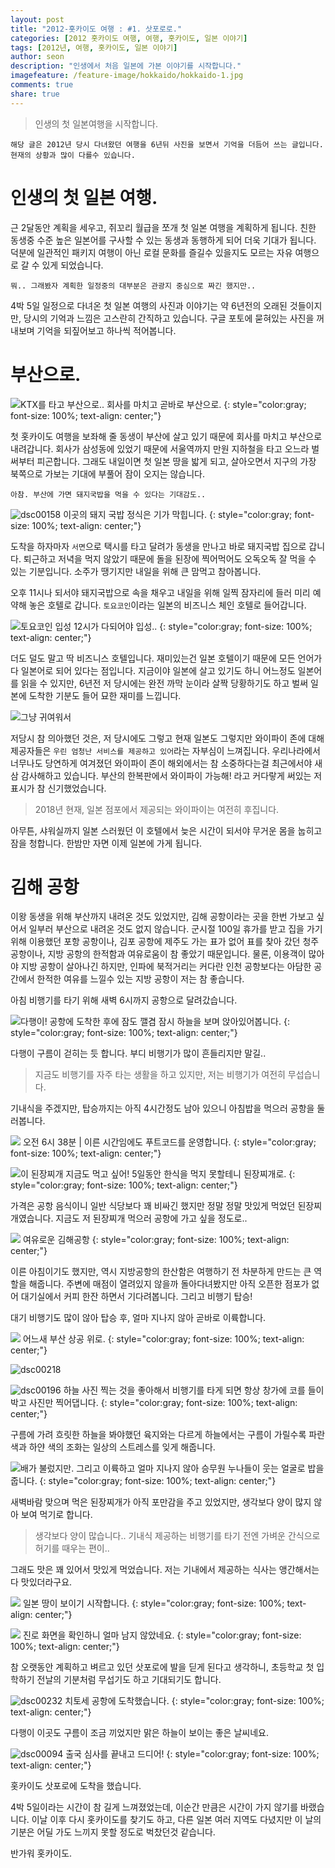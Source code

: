 ```yaml
---
layout: post
title: "2012-홋카이도 여행 : #1. 삿포로로."
categories: [2012 홋카이도 여행, 여행, 홋카이도, 일본 이야기]
tags: [2012년, 여행, 홋카이도, 일본 이야기]
author: seon
description: "인생에서 처음 일본에 가본 이야기를 시작합니다."
imagefeature: /feature-image/hokkaido/hokkaido-1.jpg
comments: true
share: true
---
```


>인생의 첫 일본여행을 시작합니다.

`
해당 글은 2012년 당시 다녀왔던 여행을 6년뒤 사진을 보면서 기억을 더듬어 쓰는 글입니다. 현재의 상황과 많이 다를수 있습니다.
`

# 인생의 첫 일본 여행.

근 2달동안 계획을 세우고, 쥐꼬리 월급을 쪼개 첫 일본 여행을 계획하게 됩니다.
친한 동생중 수준 높은 일본어를 구사할 수 있는 동생과 동행하게 되어 더욱 기대가 됩니다.
덕분에 일관적인 패키지 여행이 아닌 로컬 문화를 즐길수 있을지도 모르는 자유 여행으로 갈 수 있게 되었습니다.

`뭐.. 그래봤자 계획한 일정중의 대부분은 관광지 중심으로 짜긴 했지만..`

4박 5일 일정으로 다녀온 첫 일본 여행의 사진과 이야기는 약 6년전의 오래된 것들이지만, 
당시의 기억과 느낌은 고스란히 간직하고 있습니다.
구글 포토에 묻혀있는 사진을 꺼내보며 기억을 되짚어보고 하나씩 적어봅니다.

# 부산으로.

![KTX를 타고 부산으로..](https://s3-ap-northeast-1.amazonaws.com/seonology-blog/jekyll/hokkaido-1/resize-copyright-1.JPG)
회사를 마치고 곧바로 부산으로.
{: style="color:gray; font-size: 100%; text-align: center;"}

첫 홋카이도 여행을 보좌해 줄 동생이 부산에 살고 있기 때문에 회사를 마치고 부산으로 내려갑니다.
회사가 삼성동에 있었기 때문에 서울역까지 만원 지하철을 타고 오느라 벌써부터 피곤합니다.
그래도 내일이면 첫 일본 땅을 밟게 되고, 살아오면서 지구의 가장 북쪽으로 가보는 기대에 부풀어 잠이 오지는 않습니다.

`아참. 부산에 가면 돼지국밥을 먹을 수 있다는 기대감도..`

![dsc00158](https://s3-ap-northeast-1.amazonaws.com/seonology-blog/jekyll/hokkaido-1/resize-copyright-2.JPG)
이곳의 돼지 국밥 정식은 기가 막힙니다. 
{: style="color:gray; font-size: 100%; text-align: center;"}

도착을 하자마자 `서면`으로 택시를 타고 달려가 동생을 만나고 바로 돼지국밥 집으로 갑니다.
퇴근하고 저녁을 먹지 않았기 때문에 돌을 된장에 찍어먹어도 오독오독 잘 먹을 수 있는 기분입니다.
소주가 땡기지만 내일을 위해 큰 맘먹고 참아봅니다.

오후 11시나 되서야 돼지국밥으로 속을 채우고 내일을 위해 일찍 잠자리에 들러 미리 예약해 놓은 호텔로 갑니다.
`토요코인`이라는 일본의 비즈니스 체인 호텔로 들어갑니다.

![토요코인 입성](https://s3-ap-northeast-1.amazonaws.com/seonology-blog/jekyll/hokkaido-1/resize-copyright-3.JPG)
12시가 다되어야 입성..
{: style="color:gray; font-size: 100%; text-align: center;"}

더도 덜도 말고 딱 비즈니스 호텔입니다. 재미있는건 일본 호텔이기 때문에 모든 언어가 다 일본어로 되어 있다는 점입니다. 
지금이야 일본에 살고 있기도 하니 어느정도 일본어를 읽을 수 있지만, 6년전 저 당시에는 완전 까막 눈이라 살짝 당황하기도 하고 벌써 일본에 도착한 기분도 들어 묘한 재미를 느낍니다.

![그냥 귀여워서](https://s3-ap-northeast-1.amazonaws.com/seonology-blog/jekyll/hokkaido-1/resize-copyright-4.JPG)


저당시 참 의아했던 것은, 저 당시에도 그렇고 현재 일본도 그렇지만 와이파이 존에 대해 제공자들은 `우린 엄청난 서비스를 제공하고 있어`라는 자부심이 느껴집니다.
우리나라에서 너무나도 당연하게 여겨졌던 와이파이 존이 해외에서는 참 소중하다는걸 최근에서야 새삼 감사해하고 있습니다.
부산의 한복판에서 와이파이 가능해! 라고 커다랗게 써있는 저 표시가 참 신기했었습니다. 

> 2018년 현재, 일본 점포에서 제공되는 와이파이는 여전히 후집니다.

아무튼, 샤워실까지 일본 스러웠던 이 호텔에서 늦은 시간이 되서야 무거운 몸을 눕히고 잠을 청합니다. 
한밤만 자면 이제 일본에 가게 됩니다.

# 김해 공항

이왕 동생을 위해 부산까지 내려온 것도 있었지만, 김해 공항이라는 곳을 한번 가보고 싶어서 일부러 부산으로 내려온 것도 없지 않습니다.
군시절 100일 휴가를 받고 집을 가기 위해 이용했던 포항 공항이나, 김포 공항에 제주도 가는 표가 없어 표를 찾아 갔던 청주 공항이나, 
지방 공항의 한적함과 여유로움이 참 좋았기 때문입니다. 물론, 이용객이 많아야 지방 공항이 살아나긴 하지만, 인파에 북적거리는 커다란 인천 공항보다는
아담한 공간에서 한적한 여유를 느낄수 있는 지방 공항이 저는 참 좋습니다.

아침 비행기를 타기 위해 새벽 6시까지 공항으로 달려갔습니다.

![다행이!](https://s3-ap-northeast-1.amazonaws.com/seonology-blog/jekyll/hokkaido-1/resize-copyright-5.JPG)
공항에 도착한 후에 잠도 깰겸 잠시 하늘을 보며 앉아있어봅니다.
{: style="color:gray; font-size: 100%; text-align: center;"}

다행이 구름이 걷히는 듯 합니다. 부디 비행기가 많이 흔들리지만 말길..

> 지금도 비행기를 자주 타는 생활을 하고 있지만, 저는 비행기가 여전히 무섭습니다.

기내식을 주겠지만, 탑승까지는 아직 4시간정도 남아 있으니 아침밥을 먹으러 공항을 둘러봅니다.

![](https://s3-ap-northeast-1.amazonaws.com/seonology-blog/jekyll/hokkaido-1/resize-copyright-6.JPG)
오전 6시 38분 | 이른 시간임에도 푸트코드를 운영합니다.
{: style="color:gray; font-size: 100%; text-align: center;"}

![이 된장찌개 지금도 먹고 싶어!](https://s3-ap-northeast-1.amazonaws.com/seonology-blog/jekyll/hokkaido-1/resize-copyright-7.JPG)
5일동안 한식을 먹지 못할테니 된장찌개로.
{: style="color:gray; font-size: 100%; text-align: center;"}

가격은 공항 음식이니 일반 식당보다 꽤 비싸긴 했지만 정말 정말 맛있게 먹었던 된장찌개였습니다.
지금도 저 된장찌개 먹으러 공항에 가고 싶을 정도로..

![](https://s3-ap-northeast-1.amazonaws.com/seonology-blog/jekyll/hokkaido-1/resize-copyright-8.JPG)
여유로운 김해공항
{: style="color:gray; font-size: 100%; text-align: center;"}

이른 아침이기도 했지만, 역시 지방공항의 한산함은 여행하기 전 차분하게 만드는 큰 역할을 해줍니다. 
주변에 매점이 열려있지 않을까 돌아다녀봤지만 아직 오픈한 점포가 없어 대기실에서 커피 한잔 하면서 기다려봅니다.
그리고 비행기 탑승!

대기 비행기도 많이 않아 탑승 후, 얼마 지나지 않아 곧바로 이륙합니다. 

![](https://s3-ap-northeast-1.amazonaws.com/seonology-blog/jekyll/hokkaido-1/resize-copyright-9.JPG)
어느새 부산 상공 위로.
{: style="color:gray; font-size: 100%; text-align: center;"}

![dsc00218](https://s3-ap-northeast-1.amazonaws.com/seonology-blog/jekyll/hokkaido-1/resize-copyright-10.JPG)

![dsc00196](https://s3-ap-northeast-1.amazonaws.com/seonology-blog/jekyll/hokkaido-1/resize-copyright-11.JPG)
하늘 사진 찍는 것을 좋아해서 비행기를 타게 되면 항상 창가에 코를 들이박고 사진만 찍어댑니다. 
{: style="color:gray; font-size: 100%; text-align: center;"}

구름에 가려 흐릿한 하늘을 봐야했던 육지와는 다르게 하늘에서는 구름이 가릴수록 파란 색과 하얀 색의 조화는 일상의 스트레스를 잊게 해줍니다.

![배가 불렀지만.](https://s3-ap-northeast-1.amazonaws.com/seonology-blog/jekyll/hokkaido-1/resize-copyright-12.JPG)
그리고 이륙하고 얼마 지나지 않아 승무원 누나들이 웃는 얼굴로 밥을 줍니다.
{: style="color:gray; font-size: 100%; text-align: center;"}

새벽바람 맞으며 먹은 된장찌개가 아직 포만감을 주고 있었지만, 생각보다 양이 많지 않아 보여 먹기로 합니다.

> 생각보다 양이 많습니다.. 기내식 제공하는 비행기를 타기 전엔 가벼운 간식으로 허기를 때우는 편이..

그래도 맛은 꽤 있어서 맛있게 먹었습니다. 저는 기내에서 제공하는 식사는 앵간해서는 다 맛있더라구요.

![](https://s3-ap-northeast-1.amazonaws.com/seonology-blog/jekyll/hokkaido-1/resize-copyright-13.JPG)
일본 땅이 보이기 시작합니다.
{: style="color:gray; font-size: 100%; text-align: center;"}

![](https://s3-ap-northeast-1.amazonaws.com/seonology-blog/jekyll/hokkaido-1/resize-copyright-14.JPG)
진로 화면을 확인하니 얼마 남지 않았네요.
{: style="color:gray; font-size: 100%; text-align: center;"}

참 오랫동안 계획하고 벼르고 있던 삿포로에 발을 딛게 된다고 생각하니, 초등학교 첫 입학하기 전날의 기분처럼 무섭기도 하고 기대되기도 합니다.

![dsc00232](https://s3-ap-northeast-1.amazonaws.com/seonology-blog/jekyll/hokkaido-1/resize-copyright-15.JPG)
치토세 공항에 도착했습니다.
{: style="color:gray; font-size: 100%; text-align: center;"}

다행이 이곳도 구름이 조금 끼었지만 맑은 하늘이 보이는 좋은 날씨네요.

![dsc00094](https://s3-ap-northeast-1.amazonaws.com/seonology-blog/jekyll/hokkaido-1/resize-copyright-16.JPG)
출국 심사를 끝내고 드디어!
{: style="color:gray; font-size: 100%; text-align: center;"}

홋카이도 삿포로에 도착을 했습니다.

4박 5일이라는 시간이 참 길게 느껴졌었는데, 이순간 만큼은 시간이 가지 않기를 바랬습니다.
이날 이후 다시 홋카이도를 찾기도 하고, 다른 일본 여러 지역도 다녔지만 이 날의 기분은 어딜 가도 느끼지 못할 정도로 벅찼던것 같습니다.

반가워 홋카이도.